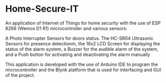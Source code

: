 # Home-Secure-IT
An application of Internet of Things for home security with the use of ESP 8266 (Wemos D1 R1) microcontroller and various sensors:

A Photo Interrupter Sensors for doors status. The HC-SR04 Ultrasonic Sensors for presence detectionm, the 16x2 LCD Screen for displaying the status of the alarm system, a Buzzer for the audible alarm of the system, and a Push button for activating and deactivating the alarm manually

This application is developed with the use of Arduino IDE to program the microcontroller and the Blynk platform that is used for interfacing and GUI of the project.
